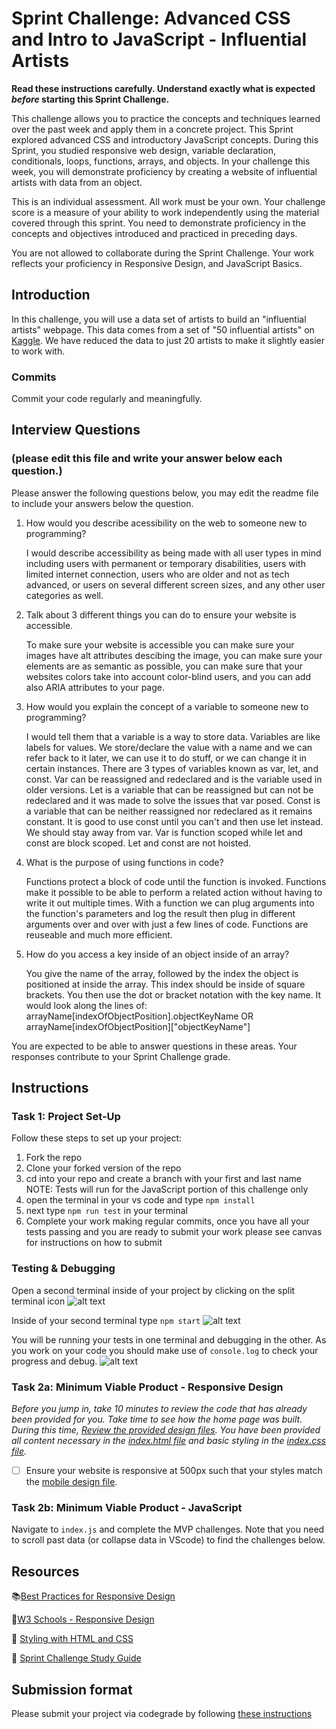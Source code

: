 # Sprint Challenge: Advanced CSS and Intro to JavaScript - Influential Artists

**Read these instructions carefully. Understand exactly what is expected _before_ starting this Sprint Challenge.**

This challenge allows you to practice the concepts and techniques learned over the past week and apply them in a concrete project. This Sprint explored advanced CSS and introductory JavaScript concepts. During this Sprint, you studied responsive web design, variable declaration, conditionals, loops, functions, arrays, and objects. In your challenge this week, you will demonstrate proficiency by creating a website of influential artists with data from an object.

This is an individual assessment. All work must be your own. Your challenge score is a measure of your ability to work independently using the material covered through this sprint. You need to demonstrate proficiency in the concepts and objectives introduced and practiced in preceding days.

You are not allowed to collaborate during the Sprint Challenge. Your work reflects your proficiency in Responsive Design, and JavaScript Basics.


## Introduction

In this challenge, you will use a data set of artists to build an "influential artists" webpage. This data comes from a set of "50 influential artists" on [Kaggle](https://www.kaggle.com/ikarus777/best-artworks-of-all-time). We have reduced the data to just 20 artists to make it slightly easier to work with.

### Commits

Commit your code regularly and meaningfully. 

## Interview Questions
### (please edit this file and write your answer below each question.)

Please answer the following questions below, you may edit the readme file to include your answers below the question.

1. How would you describe acessibility on the web to someone new to programming?
    
    I would describe accessibility as being made with all user types in mind including users with permanent or temporary disabilities, users with limited internet connection, users who are older and not as tech advanced, or users on several different screen sizes, and any other user categories as well.

2. Talk about 3 different things you can do to ensure your website is accessible. 

    To make sure your website is accessible you can make sure your images have alt attributes descibing the image, you can make sure your elements are as semantic as possible, you can make sure that your websites colors take into account color-blind users, and you can add also ARIA attributes to your page.

3. How would you explain the concept of a variable to someone new to programming?

    I would tell them that a variable is a way to store data. Variables are like labels for values. We store/declare the value with a name and we can refer back to it later, we can use it to do stuff, or we can change it in certain instances. There are 3 types of variables known as var, let, and const. Var can be reassigned and redeclared and is the variable used in older versions. Let is a variable that can be reassigned but can not be redeclared and it was made to solve the issues that var posed. Const is a variable that can be neither reassigned nor redeclared as it remains constant. It is good to use const until you can't and then use let instead. We should stay away from var. Var is function scoped while let and const are block scoped. Let and const are not hoisted.

4. What is the purpose of using functions in code?

    Functions protect a block of code until the function is invoked. Functions make it possible to be able to perform a related action without having to write it out multiple times. With a function we can plug arguments into the function's parameters and log the result then plug in different arguments over and over with just a few lines of code. Functions are reuseable and much more efficient.
    

5. How do you access a key inside of an object inside of an array?

    You give the name of the array, followed by the index the object is positioned at inside the array. This index should be inside of square brackets. You then use the dot or bracket notation with the key name. It would look along the lines of:
    arrayName[indexOfObjectPosition].objectKeyName OR
    arrayName[indexOfObjectPosition]["objectKeyName"]

You are expected to be able to answer questions in these areas. Your responses contribute to your Sprint Challenge grade. 

## Instructions

### Task 1: Project Set-Up

Follow these steps to set up your project:

1. Fork the repo
2. Clone your forked version of the repo
3. cd into your repo and create a branch with your first and last name
NOTE: Tests will run for the JavaScript portion of this challenge only
4. open the terminal in your vs code and type `npm install`
5. next type `npm run test` in your terminal
6. Complete your work making regular commits, once you have all your tests passing and you are ready to submit your work please see canvas for instructions on how to submit

### Testing & Debugging

Open a second terminal inside of your project by clicking on the split terminal icon
![alt text](assets/split_terminal.png "Split Terminal")

Inside of your second terminal type `npm start` 
![alt text](assets/npm_start.png "type npm start")

You will be running your tests in one terminal and debugging in the other. As you work on your code you should make use of `console.log` to check your progress and debug.
![alt text](assets/tests_debug_terminal_final.png "your terminal should look like this")

### Task 2a:  Minimum Viable Product - Responsive Design

*Before you jump in, take 10 minutes to review the code that has already been provided for you. Take time to see how the home page was built. During this time, [Review the provided design files](design/). You have been provided all content necessary in the [index.html file](index.html) and basic styling in the [index.css file](css/index.css).*

* [ ] Ensure your website is responsive at 500px such that your styles match the [mobile design file](design/Mobile.png).

### Task 2b: Minimum Viable Product - JavaScript

Navigate to `index.js` and complete the MVP challenges. Note that you need to scroll past data (or collapse data in VScode) to find the challenges below.



## Resources

📚[Best Practices for Responsive Design](https://www.browserstack.com/guide/responsive-design-breakpoints)

🤝[W3 Schools - Responsive Design](https://www.w3schools.com/html/html_responsive.asp)

👀 [Styling with HTML and CSS](https://www.w3schools.com/html/html_css.asp)

🦄 [Sprint Challenge Study Guide](https://www.notion.so/lambdaschool/Unit-1-Sprint-2-Study-Guide-16f656025c8744458addb068e6348101)


## Submission format

Please submit your project via codegrade by following [these instructions](https://www.notion.so/lambdaschool/Submitting-an-assignment-via-Code-Grade-A-Step-by-Step-Walkthrough-07bd65f5f8364e709ecb5064735ce374)


